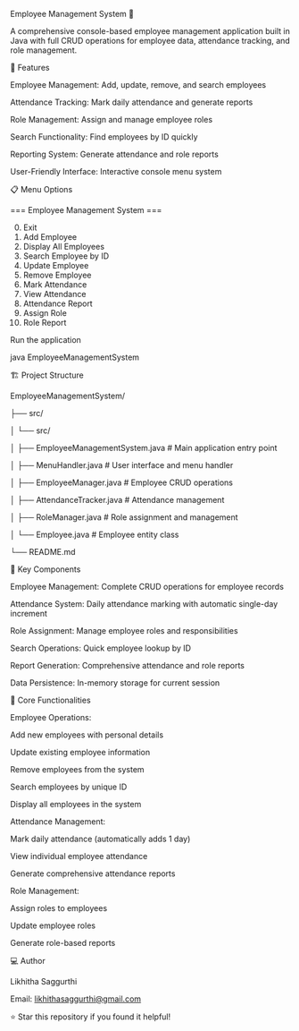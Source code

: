 Employee Management System 👥

A comprehensive console-based employee management application built in Java with full CRUD operations for employee data, attendance tracking, and role management.

🚀 Features

Employee Management: Add, update, remove, and search employees

Attendance Tracking: Mark daily attendance and generate reports

Role Management: Assign and manage employee roles

Search Functionality: Find employees by ID quickly

Reporting System: Generate attendance and role reports

User-Friendly Interface: Interactive console menu system

📋 Menu Options

=== Employee Management System ===

0. Exit
1. Add Employee
2. Display All Employees
3. Search Employee by ID
4. Update Employee
5. Remove Employee
6. Mark Attendance
7. View Attendance
8. Attendance Report
9. Assign Role
10. Role Report


Run the application

java EmployeeManagementSystem


🏗️ Project Structure

EmployeeManagementSystem/

├── src/

│   └── src/

│       ├── EmployeeManagementSystem.java  # Main application entry point

│       ├── MenuHandler.java               # User interface and menu handler

│       ├── EmployeeManager.java           # Employee CRUD operations

│       ├── AttendanceTracker.java         # Attendance management

│       ├── RoleManager.java               # Role assignment and management

│       └── Employee.java                  # Employee entity class

└── README.md

🔧 Key Components

Employee Management: Complete CRUD operations for employee records

Attendance System: Daily attendance marking with automatic single-day increment

Role Assignment: Manage employee roles and responsibilities

Search Operations: Quick employee lookup by ID

Report Generation: Comprehensive attendance and role reports

Data Persistence: In-memory storage for current session

💼 Core Functionalities

Employee Operations:

Add new employees with personal details

Update existing employee information

Remove employees from the system

Search employees by unique ID

Display all employees in the system

Attendance Management:

Mark daily attendance (automatically adds 1 day)

View individual employee attendance

Generate comprehensive attendance reports

Role Management:

Assign roles to employees

Update employee roles

Generate role-based reports

💻 Author

Likhitha Saggurthi

Email: likhithasaggurthi@gmail.com

⭐ Star this repository if you found it helpful!

